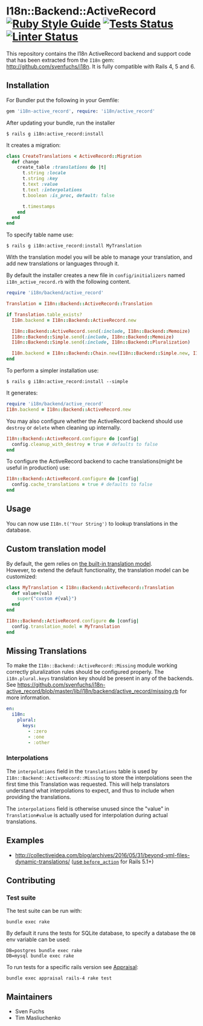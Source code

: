 # I18n::Backend::ActiveRecord [![Ruby Style Guide](https://img.shields.io/badge/code_style-rubocop-brightgreen.svg)](https://github.com/rubocop/rubocop) [![Tests Status](https://github.com/svenfuchs/i18n-active_record/actions/workflows/test.yml/badge.svg)](https://github.com/svenfuchs/i18n-active_record/actions) [![Linter Status](https://github.com/svenfuchs/i18n-active_record/actions/workflows/linter.yml/badge.svg)](https://github.com/svenfuchs/i18n-active_record/actions)

This repository contains the I18n ActiveRecord backend and support code that has been extracted from the `I18n` gem: http://github.com/svenfuchs/i18n.
It is fully compatible with Rails 4, 5 and 6.

## Installation

For Bundler put the following in your Gemfile:

```ruby
gem 'i18n-active_record', require: 'i18n/active_record'
```

After updating your bundle, run the installer

    $ rails g i18n:active_record:install

It creates a migration:

```ruby
class CreateTranslations < ActiveRecord::Migration
  def change
    create_table :translations do |t|
      t.string :locale
      t.string :key
      t.text :value
      t.text :interpolations
      t.boolean :is_proc, default: false

      t.timestamps
    end
  end
end
```

To specify table name use:

    $ rails g i18n:active_record:install MyTranslation

With the translation model you will be able to manage your translation, and add new translations or languages through
it.

By default the installer creates a new file in `config/initializers` named `i18n_active_record.rb` with the following content.

```ruby
require 'i18n/backend/active_record'

Translation = I18n::Backend::ActiveRecord::Translation

if Translation.table_exists?
  I18n.backend = I18n::Backend::ActiveRecord.new

  I18n::Backend::ActiveRecord.send(:include, I18n::Backend::Memoize)
  I18n::Backend::Simple.send(:include, I18n::Backend::Memoize)
  I18n::Backend::Simple.send(:include, I18n::Backend::Pluralization)

  I18n.backend = I18n::Backend::Chain.new(I18n::Backend::Simple.new, I18n.backend)
end
```

To perform a simpler installation use:

    $ rails g i18n:active_record:install --simple

It generates:

```ruby
require 'i18n/backend/active_record'
I18n.backend = I18n::Backend::ActiveRecord.new
```

You may also configure whether the ActiveRecord backend should use `destroy` or `delete` when cleaning up internally.

```ruby
I18n::Backend::ActiveRecord.configure do |config|
  config.cleanup_with_destroy = true # defaults to false
end
```

To configure the ActiveRecord backend to cache translations(might be useful in production) use:

```ruby
I18n::Backend::ActiveRecord.configure do |config|
  config.cache_translations = true # defaults to false
end
```

## Usage

You can now use `I18n.t('Your String')` to lookup translations in the database.

## Custom translation model

By default, the gem relies on [the built-in translation model](https://github.com/svenfuchs/i18n-active_record/blob/master/lib/i18n/backend/active_record/translation.rb).  
However, to extend the default functionality, the translation model can be customized:

```ruby
class MyTranslation < I18n::Backend::ActiveRecord::Translation
  def value=(val)
    super("custom #{val}")
  end
end

I18n::Backend::ActiveRecord.configure do |config|
  config.translation_model = MyTranslation
end
```

## Missing Translations

To make the `I18n::Backend::ActiveRecord::Missing` module working correctly pluralization rules should be configured properly.
The `i18n.plural.keys` translation key should be present in any of the backends.
See https://github.com/svenfuchs/i18n-active_record/blob/master/lib/i18n/backend/active_record/missing.rb for more information.

```yaml
en:
  i18n:
    plural:
      keys:
        - :zero
        - :one
        - :other
```

### Interpolations

The `interpolations` field in the `translations` table is used by `I18n::Backend::ActiveRecord::Missing` to store the interpolations seen the first time this Translation was requested.  This will help translators understand what interpolations to expect, and thus to include when providing the translations.

The `interpolations` field is otherwise unused since the "value" in `Translation#value` is actually used for interpolation during actual translations.

## Examples

* http://collectiveidea.com/blog/archives/2016/05/31/beyond-yml-files-dynamic-translations/ ([use `before_action`](https://github.com/svenfuchs/i18n-active_record/issues/138) for Rails 5.1+)

## Contributing

### Test suite

The test suite can be run with:

    bundle exec rake

By default it runs the tests for SQLite database, to specify a database the `DB` env variable can be used:

    DB=postgres bundle exec rake
    DB=mysql bundle exec rake

To run tests for a specific rails version see [Appraisal](https://github.com/thoughtbot/appraisal):

    bundle exec appraisal rails-4 rake test

## Maintainers

* Sven Fuchs
* Tim Masliuchenko
